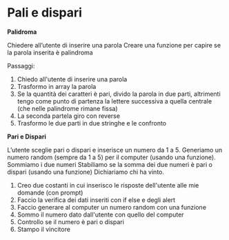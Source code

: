 # Pali e dispari

**Palidroma**

Chiedere all’utente di inserire una parola
Creare una funzione per capire se la parola inserita è palindroma

Passaggi:
1. Chiedo all'utente di inserire una parola
2. Trasformo in array la parola
3. Se la quantità dei caratteri è pari, divido la parola in due parti, altrimenti tengo come punto di partenza la lettere successiva a quella centrale (che nelle palindrome rimane fissa)
4. La seconda partela giro con reverse
5. Trasformo le due parti in due stringhe e le confronto



**Pari e Dispari**

L’utente sceglie pari o dispari e inserisce un numero da 1 a 5.
Generiamo un numero random (sempre da 1 a 5) per il computer (usando una funzione).
Sommiamo i due numeri
Stabiliamo se la somma dei due numeri è pari o dispari (usando una funzione)
Dichiariamo chi ha vinto.

1. Creo due costanti in cui inserisco le risposte dell'utente alle mie domande (con prompt)
2. Faccio la verifica dei dati inseriti con if else e degli alert
3. Faccio generare al computer un numero random con una funzione
4. Sommo il numero dato dall'utente con quello del computer
5. Controllo se il numero è pari o dispari
6. Stampo il vincitore